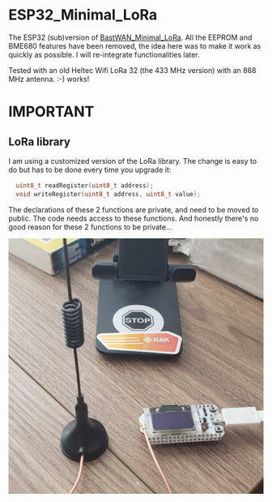 # ESP32_Minimal_LoRa

The ESP32 (sub)version of [BastWAN_Minimal_LoRa](https://github.com/Kongduino/BastWAN_Minimal_LoRa). All the EEPROM and BME680 features have been removed, the idea here was to make it work as quickly as possible. I will re-integrate functionalities later.

Tested with an old Heltec Wifi LoRa 32 (the 433 MHz version) with an 868 MHz antenna. :-) works!

# IMPORTANT

## LoRa library

I am using a customized version of the LoRa library. The change is easy to do but has to be done every time you upgrade it:

```c
  uint8_t readRegister(uint8_t address);
  void writeRegister(uint8_t address, uint8_t value);
```

The declarations of these 2 functions are private, and need to be moved to public. The code needs access to these functions. And honestly there's no good reason for these 2 functions to be private...


![ESP32LoRa](ESP32LoRa.jpg)